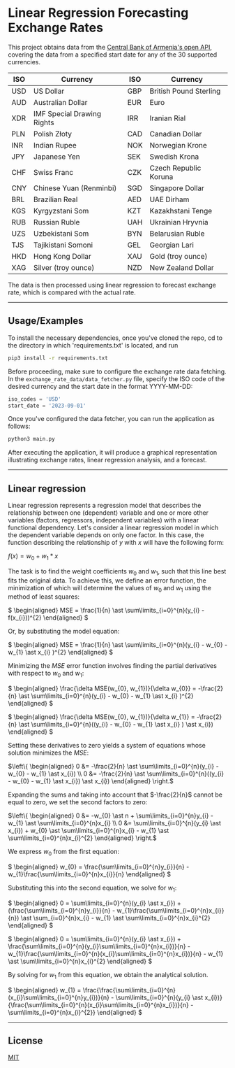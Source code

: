 # Linear Regression Forecasting Exchange Rates

This project obtains data from the [Central Bank of Armenia's open API](http://api.cba.am/exchangerates.asmx), covering the data from a specified start date for any of the 30 supported currencies.

| ISO   | Currency                | ISO   | Currency                |
|-------|-------------------------|-------|-------------------------|
| USD   | US Dollar               | GBP   | British Pound Sterling  |
| AUD   | Australian Dollar       | EUR   | Euro                   |
| XDR   | IMF Special Drawing Rights | IRR   | Iranian Rial          |
| PLN   | Polish Złoty           | CAD   | Canadian Dollar         |
| INR   | Indian Rupee            | NOK   | Norwegian Krone        |
| JPY   | Japanese Yen           | SEK   | Swedish Krona          |
| CHF   | Swiss Franc             | CZK   | Czech Republic Koruna  |
| CNY   | Chinese Yuan (Renminbi) | SGD   | Singapore Dollar       |
| BRL   | Brazilian Real          | AED   | UAE Dirham             |
| KGS   | Kyrgyzstani Som         | KZT   | Kazakhstani Tenge      |
| RUB   | Russian Ruble           | UAH   | Ukrainian Hryvnia      |
| UZS   | Uzbekistani Som         | BYN   | Belarusian Ruble       |
| TJS   | Tajikistani Somoni      | GEL   | Georgian Lari          |
| HKD   | Hong Kong Dollar        | XAU   | Gold (troy ounce)      |
| XAG   | Silver (troy ounce)     | NZD   | New Zealand Dollar      |

The data is then processed using linear regression to forecast exchange rate, which is compared with the actual rate.

---

## Usage/Examples

To install the necessary dependencies, once you've cloned the repo, cd to the directory in which 'requirements.txt' is located, and run 

```bash
pip3 install -r requirements.txt
```

Before proceeding, make sure to configure the exchange rate data fetching. In the `exchange_rate_data/data_fetcher.py` file, specify the ISO code of the desired currency and the start date in the format YYYY-MM-DD:

```python
iso_codes = 'USD'
start_date = '2023-09-01'
```
Once you've configured the data fetcher, you can run the application as follows:

```bash
python3 main.py
```
After executing the application, it will produce a graphical representation illustrating exchange rates, linear regression analysis, and a forecast.

---

## Linear regression

Linear regression represents a regression model that describes the relationship between one (dependent) variable and one or more other variables (factors, regressors, independent variables) with a linear functional dependency. Let's consider a linear regression model in which the dependent variable depends on only one factor. In this case, the function describing the relationship of $`y`$ with $`x`$ will have the following form:

$`f(x) = w_{0} + w_{1} \ast x`$

The task is to find the weight coefficients $`w_{0}`$ and $`w_{1}`$, such that this line best fits the original data. To achieve this, we define an error function, the minimization of which will determine the values of $`w_{0}`$ and $`w_{1}`$ using the method of least squares:

$`
\begin{aligned}
MSE = \frac{1}{n} \ast \sum\limits_{i=0}^{n}(y_{i} - f(x_{i}))^{2}
\end{aligned}
`$

Or, by substituting the model equation:

$`
\begin{aligned}
MSE = \frac{1}{n} \ast \sum\limits_{i=0}^{n}(y_{i} - w_{0} - w_{1} \ast x_{i} )^{2}
\end{aligned}
`$

Minimizing the $`MSE`$ error function involves finding the partial derivatives with respect to $`w_{0}`$ and $`w_{1}`$:

$`
\begin{aligned}
\frac{\delta MSE(w_{0}, w_{1})}{\delta w_{0}} = -\frac{2}{n} \ast \sum\limits_{i=0}^{n}(y_{i} - w_{0} - w_{1} \ast x_{i} )^{2}
\end{aligned}
`$

$`
\begin{aligned}
\frac{\delta MSE(w_{0}, w_{1})}{\delta w_{1}} = -\frac{2}{n} \ast \sum\limits_{i=0}^{n}((y_{i} - w_{0} - w_{1} \ast x_{i} ) \ast x_{i})
\end{aligned}
`$

Setting these derivatives to zero yields a system of equations whose solution minimizes the $`MSE`$:

$`\left\{
\begin{aligned}
0 &= -\frac{2}{n} \ast \sum\limits_{i=0}^{n}(y_{i} - w_{0} - w_{1} \ast x_{i}) \\
0 &= -\frac{2}{n} \ast \sum\limits_{i=0}^{n}((y_{i} - w_{0} - w_{1} \ast x_{i}) \ast x_{i})
\end{aligned}
\right.`$

Expanding the sums and taking into account that $`-\frac{2}{n}`$ cannot be equal to zero, we set the second factors to zero:

$`\left\{
\begin{aligned}
0 &= -w_{0} \ast n + \sum\limits_{i=0}^{n}y_{i} - w_{1} \ast \sum\limits_{i=0}^{n}x_{i} \\
0 &= \sum\limits_{i=0}^{n}(y_{i} \ast x_{i}) + w_{0} \ast \sum\limits_{i=0}^{n}x_{i} - w_{1} \ast \sum\limits_{i=0}^{n}x_{i}^{2}
\end{aligned}
\right.`$

We express $`w_{0}`$ from the first equation:

$`
\begin{aligned}
w_{0} = \frac{\sum\limits_{i=0}^{n}y_{i}}{n} - w_{1}\frac{\sum\limits_{i=0}^{n}x_{i}}{n}
\end{aligned}
`$

Substituting this into the second equation, we solve for $`w_{1}`$:

$`
\begin{aligned}
0 = \sum\limits_{i=0}^{n}(y_{i} \ast x_{i}) + (\frac{\sum\limits_{i=0}^{n}y_{i}}{n} - w_{1}\frac{\sum\limits_{i=0}^{n}x_{i}}{n}) \ast \sum_{i=0}^{n}x_{i} - w_{1} \ast \sum\limits_{i=0}^{n}x_{i}^{2}
\end{aligned}
`$

$`
\begin{aligned}
0 = \sum\limits_{i=0}^{n}(y_{i} \ast x_{i}) + \frac{\sum\limits_{i=0}^{n}(y_{i}\sum\limits_{i=0}^{n}x_{i})}{n} - w_{1}\frac{\sum\limits_{i=0}^{n}(x_{i}\sum\limits_{i=0}^{n}x_{i})}{n} - w_{1} \ast \sum\limits_{i=0}^{n}x_{i}^{2}
\end{aligned}
`$

By solving for $`w_{1}`$ from this equation, we obtain the analytical solution.

$`
\begin{aligned}
w_{1} = \frac{\frac{\sum\limits_{i=0}^{n}(x_{i}\sum\limits_{i=0}^{n}y_{i})}{n} - \sum\limits_{i=0}^{n}(y_{i} \ast x_{i})}{\frac{\sum\limits_{i=0}^{n}(x_{i}\sum\limits_{i=0}^{n}x_{i})}{n} - \sum\limits_{i=0}^{n}x_{i}^{2}}
\end{aligned}
`$

---

## License

[MIT](https://opensource.org/licenses/MIT)
